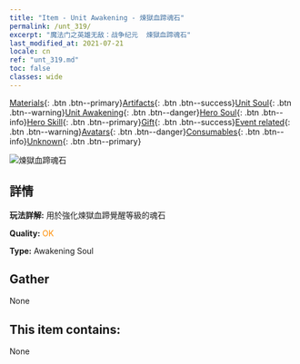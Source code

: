 ```yaml
---
title: "Item - Unit Awakening - 煉獄血蹄魂石"
permalink: /unt_319/
excerpt: "魔法门之英雄无敌：战争纪元  煉獄血蹄魂石"
last_modified_at: 2021-07-21
locale: cn
ref: "unt_319.md"
toc: false
classes: wide
---
```

 [Materials](/ItemsCN/){: .btn .btn--primary}[Artifacts](/ItemsCN/Artifacts/){: .btn .btn--success}[Unit Soul](/ItemsCN/UnitSoul/){: .btn .btn--warning}[Unit Awakening](/ItemsCN/UnitAwakening/){: .btn .btn--danger}[Hero Soul](/ItemsCN/HeroSoul/){: .btn .btn--info}[Hero Skill](/ItemsCN/HeroSkill/){: .btn .btn--primary}[Gift](/ItemsCN/Gift/){: .btn .btn--success}[Event related](/ItemsCN/Events/){: .btn .btn--warning}[Avatars](/ItemsCN/Avatars/){: .btn .btn--danger}[Consumables](/ItemsCN/Consumables/){: .btn .btn--info}[Unknown](/ItemsCN/Unknown/){: .btn .btn--primary}

 ![煉獄血蹄魂石](/images/u/tia_mengyanshou.jpg)

## 詳情
 **玩法詳解:** 用於強化煉獄血蹄覺醒等級的魂石

 **Quality:** <span style="color: #FF8C00">OK</span>

 **Type:** Awakening Soul

## Gather

  None

## This item contains:

  None

